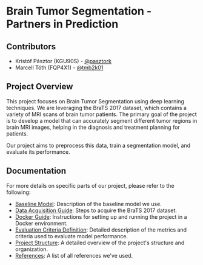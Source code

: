 # Brain Tumor Segmentation - Partners in Prediction

## Contributors

* Kristóf Pásztor (KGU90S) - [@pasztork](https://github.com/pasztork)
* Marcell Tóth (FQP4X1) - [@tmb2k01](https://github.com/tmb2k01)

## Project Overview

This project focuses on Brain Tumor Segmentation using deep learning techniques. We are leveraging the BraTS 2017 dataset, which contains a variety of MRI scans of brain tumor patients. The primary goal of the project is to develop a model that can accurately segment different tumor regions in brain MRI images, helping in the diagnosis and treatment planning for patients.

Our project aims to preprocess this data, train a segmentation model, and evaluate its performance.

## Documentation

For more details on specific parts of our project, please refer to the following:

* [Baseline Model](doc/baseline_model.md): Description of the baseline model we use.
* [Data Acquisition Guide](doc/data_acquisition.md): Steps to acquire the BraTS 2017 dataset.
* [Docker Guide](doc/docker_guide.md): Instructions for setting up and running the project in a Docker environment.
* [Evaluation Criteria Definition](doc/evaluation_criteria.md): Detailed description of the metrics and criteria used to evaluate model performance.
* [Project Structure](doc/project_structure.md): A detailed overview of the project's structure and organization.
* [References](doc/references.md): A list of all references we've used.
